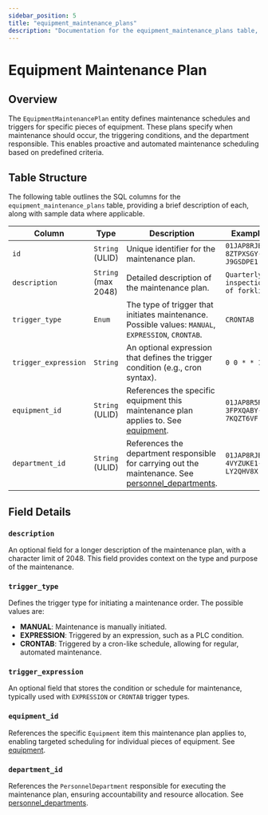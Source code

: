 ```yaml
---
sidebar_position: 5
title: "equipment_maintenance_plans"
description: "Documentation for the equipment_maintenance_plans table, outlining its columns and structure."
---
```


# Equipment Maintenance Plan

## Overview

The `EquipmentMaintenancePlan` entity defines maintenance schedules and triggers for specific pieces of equipment. These
plans specify when maintenance should occur, the triggering conditions, and the department responsible. This enables
proactive and automated maintenance scheduling based on predefined criteria.

## Table Structure

The following table outlines the SQL columns for the `equipment_maintenance_plans` table, providing a brief description
of each, along with sample data where applicable.

| Column               | Type                | Description                                                                                                                                       | Example                            |
|----------------------|---------------------|---------------------------------------------------------------------------------------------------------------------------------------------------|------------------------------------|
| `id`                 | `String` (ULID)     | Unique identifier for the maintenance plan.                                                                                                       | `01JAP8RJBN-8ZTPXSGY-J9GSDPE1`     |
| `description`        | `String` (max 2048) | Detailed description of the maintenance plan.                                                                                                     | `Quarterly inspection of forklift` |
| `trigger_type`       | `Enum`              | The type of trigger that initiates maintenance. Possible values: `MANUAL`, `EXPRESSION`, `CRONTAB`.                                               | `CRONTAB`                          |
| `trigger_expression` | `String`            | An optional expression that defines the trigger condition (e.g., cron syntax).                                                                    | `0 0 * * 1`                        |
| `equipment_id`       | `String` (ULID)     | References the specific equipment this maintenance plan applies to. See [equipment](../equipment-model/equipment.md).                             | `01JAP8R5RT-3FPXQABY-7KQZT6VF`     |
| `department_id`      | `String` (ULID)     | References the department responsible for carrying out the maintenance. See [personnel_departments](../personnel-model/personnel-department). | `01JAP8RJBN-4VYZUKE1-LY2QHV8X`     |

## Field Details

### `description`

An optional field for a longer description of the maintenance plan, with a character limit of 2048. This field provides
context on the type and purpose of the maintenance.

### `trigger_type`

Defines the trigger type for initiating a maintenance order. The possible values are:

- **MANUAL**: Maintenance is manually initiated.
- **EXPRESSION**: Triggered by an expression, such as a PLC condition.
- **CRONTAB**: Triggered by a cron-like schedule, allowing for regular, automated maintenance.

### `trigger_expression`

An optional field that stores the condition or schedule for maintenance, typically used with `EXPRESSION` or `CRONTAB`
trigger types.

### `equipment_id`

References the specific `Equipment` item this maintenance plan applies to, enabling targeted scheduling for individual
pieces of equipment. See [equipment](../equipment-model/equipment.md).

### `department_id`

References the `PersonnelDepartment` responsible for executing the maintenance plan, ensuring accountability and
resource allocation. See [personnel_departments](../personnel-model/personnel-department).